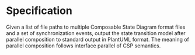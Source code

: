 Specification
=============
Given a list of file paths to multiple Composable State Diagram format files and a set of synchronization events, output the state transition model after parallel composition to standard output in PlantUML format. The meaning of parallel composition follows interface parallel of CSP semantics.
